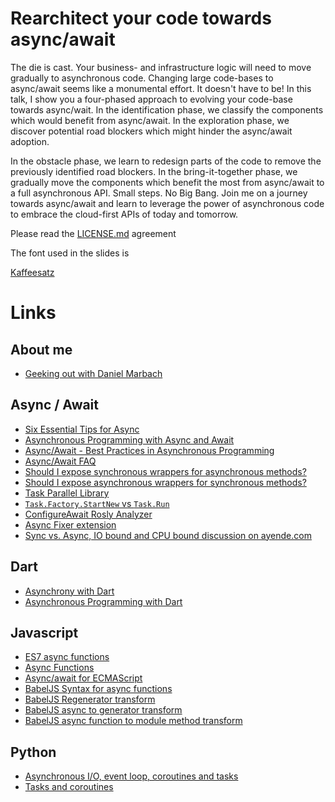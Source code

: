 # Rearchitect your code towards async/await

The die is cast. Your business- and infrastructure logic will need to move gradually to asynchronous code. Changing large code-bases to async/await seems like a monumental effort. It doesn't have to be! In this talk, I show you a four-phased approach to evolving your code-base towards async/wait. In the identification phase, we classify the components which would benefit from async/await. In the exploration phase, we discover potential road blockers which might hinder the async/await adoption.

In the obstacle phase, we learn to redesign parts of the code to remove the previously identified road blockers. In the bring-it-together phase, we gradually move the components which benefit the most from async/await to a full asynchronous API. Small steps. No Big Bang. Join me on a journey towards async/await and learn to leverage the power of asynchronous code to embrace the cloud-first APIs of today and tomorrow.

Please read the [LICENSE.md](License) agreement

The font used in the slides is

[Kaffeesatz](https://www.yanone.de/fonts/kaffeesatz/)

# Links
## About me
* [Geeking out with Daniel Marbach]( http://developeronfire.com/episode-077-daniel-marbach-geeking-out)

## Async / Await
* [Six Essential Tips for Async](http://channel9.msdn.com/Series/Three-Essential-Tips-for-Async)
* [Asynchronous Programming with Async and Await](https://msdn.microsoft.com/en-us/library/hh191443.aspx)
* [Async/Await - Best Practices in Asynchronous Programming](https://msdn.microsoft.com/en-us/magazine/jj991977.aspx)
* [Async/Await FAQ](http://blogs.msdn.com/b/pfxteam/archive/2012/04/12/async-await-faq.aspx)
* [Should I expose synchronous wrappers for asynchronous methods?](http://blogs.msdn.com/b/pfxteam/archive/2012/04/13/10293638.aspx)
* [Should I expose asynchronous wrappers for synchronous methods?](http://blogs.msdn.com/b/pfxteam/archive/2012/03/24/10287244.aspx)
* [Task Parallel Library](https://msdn.microsoft.com/en-us/library/dd460717.aspx)
* [`Task.Factory.StartNew` vs `Task.Run`](http://blogs.msdn.com/b/pfxteam/archive/2011/10/24/10229468.aspx)
* [ConfigureAwait Rosly Analyzer](https://github.com/Particular/Particular.CodeRules/tree/master/src/Particular.CodeRules/ConfigureAwait)
* [Async Fixer extension](https://visualstudiogallery.msdn.microsoft.com/03448836-db42-46b3-a5c7-5fc5d36a8308)
* [Sync vs. Async, IO bound and CPU bound discussion on ayende.com](https://ayende.com/blog/173473/fun-async-tricks-for-getting-better-performance)

## Dart
* [Asynchrony with Dart](https://www.dartlang.org/docs/dart-up-and-running/ch02.html#asynchrony)
* [Asynchronous Programming with Dart](https://www.dartlang.org/docs/dart-up-and-running/ch03.html#dartasync---asynchronous-programming)

## Javascript
* [ES7 async functions](https://jakearchibald.com/2014/es7-async-functions/)
* [Async Functions](https://tc39.github.io/ecmascript-asyncawait/)
* [Async/await for ECMAScript](https://github.com/tc39/ecmascript-asyncawait)
* [BabelJS Syntax for async functions](https://babeljs.io/docs/plugins/syntax-async-functions/)
* [BabelJS Regenerator transform](http://babeljs.io/docs/plugins/transform-regenerator/)
* [BabelJS async to generator transform](http://babeljs.io/docs/plugins/transform-async-to-generator/)
* [BabelJS async function to module method transform](http://babeljs.io/docs/plugins/transform-async-to-module-method/)

## Python
* [Asynchronous I/O, event loop, coroutines and tasks](https://docs.python.org/3/library/asyncio.html)
* [Tasks and coroutines](https://docs.python.org/3/library/asyncio-task.html)

